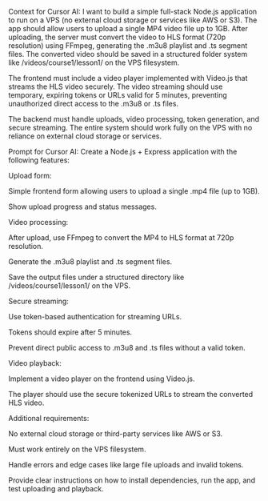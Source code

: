 Context for Cursor AI:
I want to build a simple full-stack Node.js application to run on a VPS (no external cloud storage or services like AWS or S3). The app should allow users to upload a single MP4 video file up to 1GB. After uploading, the server must convert the video to HLS format (720p resolution) using FFmpeg, generating the .m3u8 playlist and .ts segment files. The converted video should be saved in a structured folder system like /videos/course1/lesson1/ on the VPS filesystem.

The frontend must include a video player implemented with Video.js that streams the HLS video securely. The video streaming should use temporary, expiring tokens or URLs valid for 5 minutes, preventing unauthorized direct access to the .m3u8 or .ts files.

The backend must handle uploads, video processing, token generation, and secure streaming. The entire system should work fully on the VPS with no reliance on external cloud storage or services.

Prompt for Cursor AI:
Create a Node.js + Express application with the following features:

Upload form:

Simple frontend form allowing users to upload a single .mp4 file (up to 1GB).

Show upload progress and status messages.

Video processing:

After upload, use FFmpeg to convert the MP4 to HLS format at 720p resolution.

Generate the .m3u8 playlist and .ts segment files.

Save the output files under a structured directory like /videos/course1/lesson1/ on the VPS.

Secure streaming:

Use token-based authentication for streaming URLs.

Tokens should expire after 5 minutes.

Prevent direct public access to .m3u8 and .ts files without a valid token.

Video playback:

Implement a video player on the frontend using Video.js.

The player should use the secure tokenized URLs to stream the converted HLS video.

Additional requirements:

No external cloud storage or third-party services like AWS or S3.

Must work entirely on the VPS filesystem.

Handle errors and edge cases like large file uploads and invalid tokens.

Provide clear instructions on how to install dependencies, run the app, and test uploading and playback.